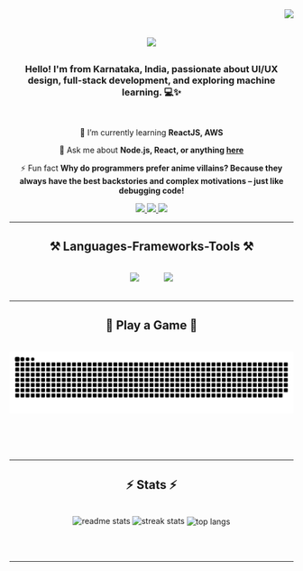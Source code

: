 <img align="right" src="https://visitor-badge.laobi.icu/badge?page_id=mrpeace07.mrpeace07" />


<h1 align="center">
    <img src="https://readme-typing-svg.herokuapp.com/?font=Righteous&size=35&center=true&vCenter=true&width=500&height=70&duration=4000&lines=Hi+There!+👋;+I'm+Nishanth+Suresha!;" />
</h1>

<h3 align="center"> Hello! I'm from Karnataka, India, passionate about UI/UX design, full-stack development, and exploring machine learning. 💻✨</h3>

<br/>

<div align="center">
 

 
 🌱 I’m currently learning **ReactJS, AWS**

💬 Ask me about **Node.js, React, or anything [here](https://www.linkedin.com/in/nishanth-s-35b515222)**

⚡ Fun fact **Why do programmers prefer anime villains? Because they always have the best backstories and complex motivations – just like debugging code!**

 </div>
 
<div align="center"> 
   <a href="mailto:nishanthnish708@gmail.com">
    <img src="https://img.shields.io/badge/nishanthnish708@gmail.com-333333?style=for-the-badge&logo=gmail&logoColor=red" />
  <a href="https://www.linkedin.com/in/nishanth-s-35b515222" target="_blank">
    <img src="https://img.shields.io/badge/LinkedIn-0077B5?style=for-the-badge&logo=linkedin&logoColor=white" target="_blank" />
  </a>
  <a href="https://github.com/mrpeace07" target="_blank">
     <img src="https://img.shields.io/badge/Portfolio-FF5722?style=for-the-badge&logo=todoist&logoColor=white" target="_blank" /> <!-- sqlite, safari, google-chrome are other good icon options -->
  </a>
</div>

 <hr/>
 
<h2 align="center">⚒️ Languages-Frameworks-Tools ⚒️</h2>
<br/>
<div align="center">
    <img src="https://skillicons.dev/icons?i=react,bootstrap,html,css,vscode,github,figma,tailwind,git," style="margin-right: 20px;" />
    <img src="https://skillicons.dev/icons?i=nodejs,python,javascript,typescript,express,mongodb,c,java,nextjs,mysql,flask" style="margin-left: 20px;" /><br>
</div>


<br/>
<hr/>

<div align="center">
  <h2>🐍 Play a Game 🐍</h2>
  <br>
 <img alt="snake eating my contributions" src="https://raw.githubusercontent.com/salesp07/salesp07/output/github-contribution-grid-snake.svg" />
 

  
  <br/><br/><br/>
</div>

<hr/>

<h2 align="center">⚡ Stats ⚡</h2>

<br>

<div align=center>
    <img width="390" src="https://github-readme-stats.vercel.app/api?username=mrpeace07&count_private=true&show_icons=true&theme=react&rank_icon=github&border_radius=10" alt="readme stats" /> 
    <img width="390" src="https://github-readme-streak-stats.herokuapp.com/?user=mrpeace07&theme=react&border_radius=10" alt="streak stats"/>
  <img width="325" align="center" src="https://github-readme-stats.vercel.app/api/top-langs/?username=mrpeace07&hide=HTML&langs_count=8&layout=compact&theme=react&border_radius=10&size_weight=0.5&count_weight=0.5&exclude_repo=github-readme-stats" alt="top langs" />

</div>

<br/><br/>

<hr/>

<br/>



<br/>

